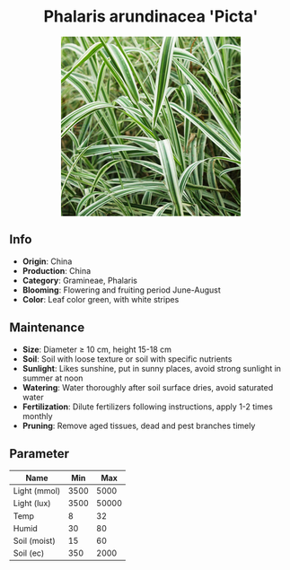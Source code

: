 <h1 align='center'>Phalaris arundinacea 'Picta'</h1>
<p align="center">
    <img 
        align='center'
        width='320'
        src="../images/phalaris arundinacea picta.png" 
        alt='Phalaris arundinacea 'Picta'' />
</p>

## Info

 - **Origin**: China
 - **Production**: China
 - **Category**: Gramineae, Phalaris
 - **Blooming**: Flowering and fruiting period June-August
 - **Color**: Leaf color green, with white stripes

## Maintenance

 - **Size**: Diameter ≥ 10 cm, height 15-18 cm
 - **Soil**: Soil with loose texture or soil with specific nutrients
 - **Sunlight**: Likes sunshine, put in sunny places, avoid strong sunlight in summer at noon
 - **Watering**: Water thoroughly after soil surface dries, avoid saturated water
 - **Fertilization**: Dilute fertilizers following instructions, apply 1-2 times monthly
 - **Pruning**: Remove aged tissues, dead and pest branches timely

## Parameter

| Name         | Min  | Max   |
|--------------|------|-------|
| Light (mmol) | 3500 | 5000  |
| Light (lux)  | 3500 | 50000 |
| Temp         | 8    | 32    |
| Humid        | 30   | 80    |
| Soil (moist) | 15   | 60    |
| Soil (ec)    | 350  | 2000  |